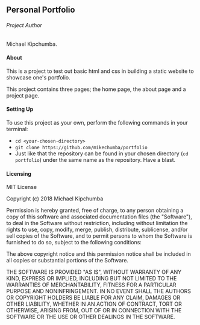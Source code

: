 ## Personal Portfolio

###### Project Author

Michael Kipchumba.

#### About


This is a project to test out basic html and css in building a static website to showcase one's portfolio.

This project contains three pages; the home page, the about page and a project page.

#### Setting Up

To use this project as your own, perform the following commands in your terminal:

- `cd <your-chosen-directory>`
- `git clone https://github.com/mikechumba/portfolio`
- Just like that the repository can be found in your chosen directory (`cd portfolio`) under the same name as the repository. Have a blast.

#### Licensing

MIT License

Copyright (c) 2018 Michael Kipchumba

Permission is hereby granted, free of charge, to any person obtaining a copy
of this software and associated documentation files (the "Software"), to deal
in the Software without restriction, including without limitation the rights
to use, copy, modify, merge, publish, distribute, sublicense, and/or sell
copies of the Software, and to permit persons to whom the Software is
furnished to do so, subject to the following conditions:

The above copyright notice and this permission notice shall be included in all
copies or substantial portions of the Software.

THE SOFTWARE IS PROVIDED "AS IS", WITHOUT WARRANTY OF ANY KIND, EXPRESS OR
IMPLIED, INCLUDING BUT NOT LIMITED TO THE WARRANTIES OF MERCHANTABILITY,
FITNESS FOR A PARTICULAR PURPOSE AND NONINFRINGEMENT. IN NO EVENT SHALL THE
AUTHORS OR COPYRIGHT HOLDERS BE LIABLE FOR ANY CLAIM, DAMAGES OR OTHER
LIABILITY, WHETHER IN AN ACTION OF CONTRACT, TORT OR OTHERWISE, ARISING FROM,
OUT OF OR IN CONNECTION WITH THE SOFTWARE OR THE USE OR OTHER DEALINGS IN THE
SOFTWARE.